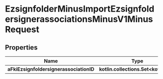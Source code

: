 
# EzsignfolderMinusImportEzsignfoldersignerassociationsMinusV1MinusRequest

## Properties
Name | Type | Description | Notes
------------ | ------------- | ------------- | -------------
**aFkiEzsignfoldersignerassociationID** | **kotlin.collections.Set&lt;kotlin.Int&gt;** |  | 



